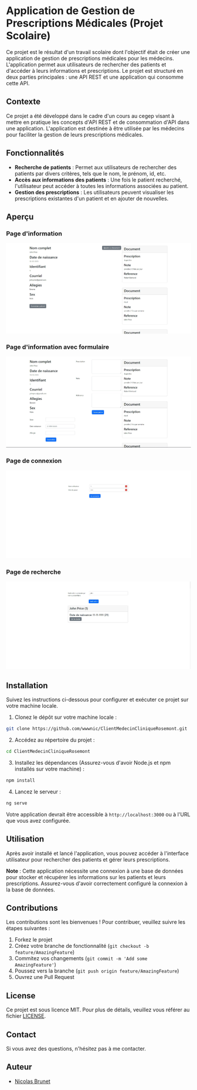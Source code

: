 # Application de Gestion de Prescriptions Médicales (Projet Scolaire)

Ce projet est le résultat d'un travail scolaire dont l'objectif était de créer une application de gestion de prescriptions médicales pour les médecins. L'application permet aux utilisateurs de rechercher des patients et d'accéder à leurs informations et prescriptions. Le projet est structuré en deux parties principales : une API REST et une application qui consomme cette API.

## Contexte

Ce projet a été développé dans le cadre d'un cours au cegep visant à mettre en pratique les concepts d'API REST et de consommation d'API dans une application. L'application est destinée à être utilisée par les médecins pour faciliter la gestion de leurs prescriptions médicales.

## Fonctionnalités

- **Recherche de patients** : Permet aux utilisateurs de rechercher des patients par divers critères, tels que le nom, le prénom, id, etc.
- **Accès aux informations des patients** : Une fois le patient recherché, l'utilisateur peut accéder à toutes les informations associées au patient.
- **Gestion des prescriptions** : Les utilisateurs peuvent visualiser les prescriptions existantes d'un patient et en ajouter de nouvelles.

## Aperçu

### Page d'information

![Page Info](/angu/Page%20Info.jpg)

### Page d'information avec formulaire

![Formulaire](/angu/formulaire.jpg)

### Page de connexion

![Page de connexion](/angu/Page%20de%20connexion.jpg)

### Page de recherche

![Page de recherche](/angu/Page%20de%20recherche.jpg)

## Installation

Suivez les instructions ci-dessous pour configurer et exécuter ce projet sur votre machine locale.

1. Clonez le dépôt sur votre machine locale :
```bash
git clone https://github.com/wwwnic/ClientMedecinCliniqueRosemont.git
```
2. Accédez au répertoire du projet :
```bash
cd ClientMedecinCliniqueRosemont
```
3. Installez les dépendances (Assurez-vous d'avoir Node.js et npm installés sur votre machine) :
```bash
npm install
```
4. Lancez le serveur :
```bash
ng serve
```
Votre application devrait être accessible à `http://localhost:3000` ou à l'URL que vous avez configurée.

## Utilisation

Après avoir installé et lancé l'application, vous pouvez accéder à l'interface utilisateur pour rechercher des patients et gérer leurs prescriptions.

**Note** : Cette application nécessite une connexion à une base de données pour stocker et récupérer les informations sur les patients et leurs prescriptions. Assurez-vous d'avoir correctement configuré la connexion à la base de données.

## Contributions

Les contributions sont les bienvenues ! Pour contribuer, veuillez suivre les étapes suivantes :

1. Forkez le projet
2. Créez votre branche de fonctionnalité (`git checkout -b feature/AmazingFeature`)
3. Commitez vos changements (`git commit -m 'Add some AmazingFeature'`)
4. Poussez vers la branche (`git push origin feature/AmazingFeature`)
5. Ouvrez une Pull Request

## License

Ce projet est sous licence MIT. Pour plus de détails, veuillez vous référer au fichier [LICENSE](LICENSE).

## Contact

Si vous avez des questions, n'hésitez pas à me contacter.

## Auteur

- [Nicolas Brunet](https://github.com/wwwnic)

